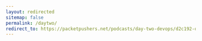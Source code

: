 ```yaml
---
layout: redirected
sitemap: false
permalink: /daytwo/
redirect_to: https://packetpushers.net/podcasts/day-two-devops/d2c192-opentelemetry-getting-from-visibility-to-observability-with-ben-hall/
---
```

